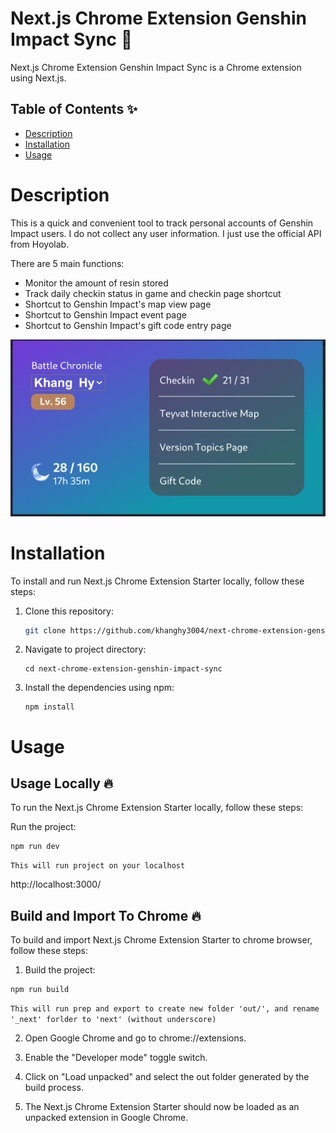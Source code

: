 # Next.js Chrome Extension Genshin Impact Sync  🚀  

Next.js Chrome Extension Genshin Impact Sync is a Chrome extension using Next.js.

## Table of Contents ✨  

- [Description](#description)
- [Installation](#installation)
- [Usage](#usage)

# Description
This is a quick and convenient tool to track personal accounts of Genshin Impact users. I do not collect any user information. I just use the official API from Hoyolab.

There are 5 main functions:
- Monitor the amount of resin stored
- Track daily checkin status in game and checkin page shortcut
- Shortcut to Genshin Impact's map view page
- Shortcut to Genshin Impact event page
- Shortcut to Genshin Impact's gift code entry page

![Preview](screenshot.png)

# Installation

To install and run Next.js Chrome Extension Starter locally, follow these steps:

1. Clone this repository: 

   ```bash
   git clone https://github.com/khanghy3004/next-chrome-extension-genshin-impact-sync.git
   ```
2. Navigate to project directory: 

   ```
   cd next-chrome-extension-genshin-impact-sync
   ```
3. Install the dependencies using npm: 
   ```
   npm install
   ```

# Usage
## Usage Locally  🔥
To run the Next.js Chrome Extension Starter locally, follow these steps:

Run the project:
```
npm run dev
```
`This will run project on your localhost`

 http://localhost:3000/

## Build and Import To Chrome 🔥
To build and import Next.js Chrome Extension Starter to chrome browser, follow these steps:

1. Build the project:
```
npm run build
```
`This will run prep and export to create new folder 'out/', and rename '_next' forlder to 'next' (without underscore)`

2. Open Google Chrome and go to chrome://extensions.


3. Enable the "Developer mode" toggle switch.

4. Click on "Load unpacked" and select the out folder generated by the build process.

5. The Next.js Chrome Extension Starter should now be loaded as an unpacked extension in Google Chrome.



